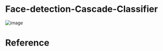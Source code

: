 # Face-detection-Cascade-Classifier









![image](https://user-images.githubusercontent.com/108604868/183235094-ec1f852c-4316-45ce-8ca0-868ce5d7720c.png)







# Reference
